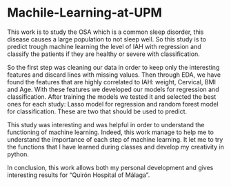 # Machile-Learning-at-UPM
This work is to study the OSA which is a common sleep disorder, this disease causes a large population to not sleep well. So this study is to predict trough machine learning the level of IAH with regression and classify the patients if they are healthy or severe with classification.

So the first step was cleaning our data in order to keep only the interesting features and discard lines with missing values. Then through EDA, we have found the features that are highly correlated to IAH: weight, Cervical, BMI and Age. With these features we developed our models for regression and classification. After training the models we tested it and selected the best ones for each study: Lasso  model for regression and random forest model for classification. These are two that should be used to predict. 

This study was interesting and was helpful in order to understand the functioning of machine learning. Indeed, this work manage to help me to understand the importance of each step of machine learning. It let me to try the functions that I have learned during classes and develop my creativity in python.

In conclusion, this work allows both my personal development and gives interesting results for “Quirón Hospital of Málaga”.
